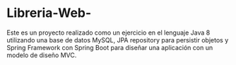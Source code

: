 # Libreria-Web-
Este es un proyecto realizado como un ejercicio en el lenguaje Java 8 utilizando una base de datos MySQL, JPA repository para persistir objetos y Spring Framework con Spring Boot para diseñar una aplicación con un modelo de diseño MVC.
